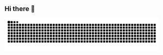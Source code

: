 ## Hi there 👋

<!--
**rdfrocha/rdfrocha** is a ✨ _special_ ✨ repository because its `README.md` (this file) appears on your GitHub profile.

Here are some ideas to get you started:

- 🔭 I’m currently working on ...
- 🌱 I’m currently learning ...
- 👯 I’m looking to collaborate on ...
- 🤔 I’m looking for help with ...
- 💬 Ask me about ...
- 📫 How to reach me: ...
- 😄 Pronouns: ...
- ⚡ Fun fact: ...
-->

<picture>
<source media="(prefers-color-scheme: dark)" srcset="https://raw.githubusercontent.com/rdfrocha/rdfrocha/output/github-contribution-grid-snake-dark.svg" />
<source media="(prefers-color-scheme: light)" srcset="https://raw.githubusercontent.com/rdfrocha/rdfrocha/output/github-contribution-grid-snake.svg" />
<img alt="Snake-Eats-My-Activity" src="https://raw.githubusercontent.com/rdfrocha/rdfrocha/output/github-contribution-grid-snake.svg" />
</picture>

